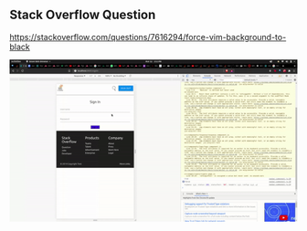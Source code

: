 ## Stack Overflow Question

https://stackoverflow.com/questions/7616294/force-vim-background-to-black


![Check out the demo](videos/frontend.gif)
